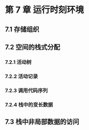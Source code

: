 # 第 7 章 运行时刻环境
## 7.1 存储组织

## 7.2 空间的栈式分配
### 7.2.1 活动树


### 7.2.2 活动记录


### 7.2.3 调用代码序列


### 7.2.4 栈中的变长数据


## 7.3 栈中非局部数据的访问

